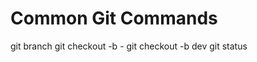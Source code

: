 # Common Git Commands

git branch
git checkout -b <your-branch-name>
    - git checkout -b dev
git status